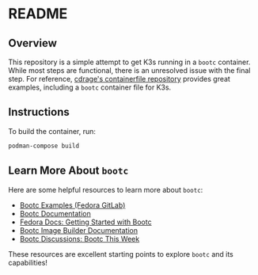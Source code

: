 # README

## Overview

This repository is a simple attempt to get K3s running in a `bootc` container. While most steps are functional, there is an unresolved issue with the final step. For reference, [cdrage's containerfile repository](https://github.com/cdrage/containerfile) provides great examples, including a `bootc` container file for K3s.

## Instructions

To build the container, run:

```bash
podman-compose build
```

## Learn More About `bootc`

Here are some helpful resources to learn more about `bootc`:

- [Bootc Examples (Fedora GitLab)](https://gitlab.com/fedora/bootc/examples)  
- [Bootc Documentation](https://containers.github.io/bootc/)  
- [Fedora Docs: Getting Started with Bootc](https://docs.fedoraproject.org/en-US/bootc/getting-started/)  
- [Bootc Image Builder Documentation](https://github.com/osbuild/bootc-image-builder)  
- [Bootc Discussions: Bootc This Week](https://discussion.fedoraproject.org/tag/bootc-initiative)  

These resources are excellent starting points to explore `bootc` and its capabilities!